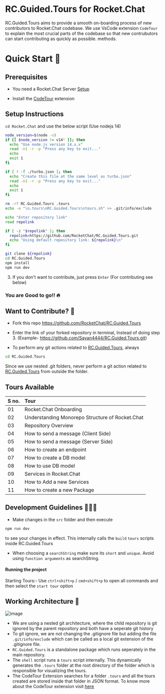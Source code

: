 # RC.Guided.Tours for Rocket.Chat

 RC.Guided.Tours aims to provide a smooth on-boarding process of new contributors to Rocket.Chat codebase. We use VsCode extension `CodeTour` to explain the most crucial parts of the codebase so that new contrubutors can start contributing as quickly as possible. methods.


# Quick Start 🚀
## Prerequisites
- You need a Rocket.Chat Server [Setup](https://developer.rocket.chat/v1/docs/server-environment-setup)

- Install the [CodeTour](https://marketplace.visualstudio.com/items?itemName=vsls-contrib.codetour) extension


##  Setup Instructions

`cd Rocket.Chat` and use the below script (Use nodejs 14)

```bash
node_version=$(node -v)
if [[ $node_version != v14* ]]; then
  echo "Use node.js version 14.x.x"
  read -n1 -r -p "Press any key to exit..."
  echo
  exit 1
fi

if [ ! -f ./turbo.json ]; then
  echo "Create this file at the same level as turbo.json"
  read -n1 -r -p "Press any key to exit..."
  echo
  exit 1
fi

rm -rf RC.Guided.Tours .tours
echo -e "\n.tours\nRC.Guided.Tours\ntours.sh" >> .git/info/exclude

echo "Enter repository link"
read repolink

if [ -z "$repolink" ]; then
  repolink=https://github.com/RocketChat/RC.Guided.Tours.git
  echo "Using default repository link: ${repolink}\n"
fi

git clone ${repolink}
cd RC.Guided.Tours
npm install
npm run dev
```

3. If you don't want to contribute, just press `Enter` (For contributing see below)

### You are Good to go!! 🔥

## Want to Contribute? 👀
- Fork this repo https://github.com/RocketChat/RC.Guided.Tours
- Enter the link of your forked repository in terminal, Instead of doing step 3. (Example- https://github.com/Sayan4444/RC.Guided.Tours.git)

- To perform any git actions related to [RC.Guided.Tours](https://github.com/Sayan4444/RC.Guided.Tours), always 
```bash
cd RC.Guided.Tours
```
Since we use nested .git folders, never perform a git action related to [RC.Guided.Tours](https://github.com/Sayan4444/RC.Guided.Tours) from outside the folder. 


##  Tours Available

<div align="center">
    
| **S no.** | Tour |
|:--------------------|:-------------------|
| 01 | Rocket.Chat Onboarding |
| 02 | Understanding Monorepo Structure of Rocket.Chat |
| 03 | Repository Overview |
| 04 | How to send a message (Client Side) |
| 05 | How to send a message (Server Side) |
| 06 | How to create an endpoint |
| 07 | How to create a DB model |
| 08 | How to use DB model |
| 09 | Services in Rocket.Chat |
| 10 | How to Add a new Services |
| 11 | How to create a new Package |
</div>

## Development Guidelines 👨🏽‍💻

- Make changes in the `src` folder and then execute 
```bash
npm run dev
```
to see your changes in effect. This internally calls the `build` `tours` scripts inside RC.Guided.Tours

- When choosing a `searchString` make sure its `short` and `unique`. Avoid using `function arguments` as searchString.

#### Running the project
Starting Tours:- Use `ctrl+shift+p` / `cmd+shift+p` to open all commands and then select the `start tour` option

[](https://github.com/user-attachments/assets/44e2be20-43ea-4eb7-941d-e05aeaa8f95a)



## Working Architecture 👀

![image](https://github.com/user-attachments/assets/2628ecef-fb33-43bb-9ff4-9e9d1d99e206)


- We are using a nested git architecture, where the child repository is git ignored by the parent repository and both have a seperate git history
- To git ignore, we are not changing the .gitignore file but adding the file `.git/info/exclude` which can be called as a local git extension of the .gitignore file.
- `RC.Guided.Tours` is a standalone package which runs seperately in the main repository. 
- The `shell` script runs a `tours` script internally. This dynamically generates the `.tours` folder at the root directory of the folder which is responsible for visualizing the tours. 
- The CodeTour Extension searches for a folder `.tours` and all the tours created are stored inside that folder in JSON format. To know more about the CodeTour extension visit [here](https://marketplace.visualstudio.com/items?itemName=vsls-contrib.codetour)
